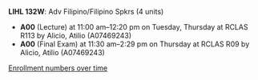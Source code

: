**LIHL 132W**: Adv Filipino/Filipino Spkrs (4 units)

- **A00** (Lecture) at 11:00 am–12:20 pm on Tuesday, Thursday at RCLAS R113 by Alicio, Atilio (A07469243)
- **A00** (Final Exam) at 11:30 am–2:29 pm on Thursday at RCLAS R09 by Alicio, Atilio (A07469243)

[Enrollment numbers over time](./LIHL132W.tsv)
